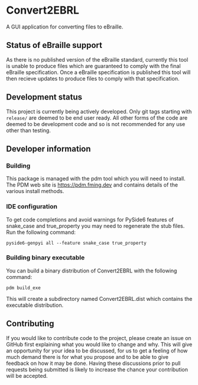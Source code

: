 # Convert2EBRL

A GUI application for converting files to eBraille.

## Status of eBraille support

As there is no published version of the eBraille standard, currently this tool is unable to produce files which are guaranteed to comply with the final eBraille specification. Once a eBraille specification is published this tool will then recieve updates to produce files to comply with that specification.

## Development status

This project is currently being actively developed. Only git tags starting with `release/` are deemed to be end user ready. All other forms of the code are deemed to be development code and so is not recommended for any use other than testing.

## Developer information

### Building

This package is managed with the pdm tool which you will need to install. The PDM web site is https://pdm.fming.dev and contains details of the various install methods.

### IDE configuration

To get code completions and avoid warnings for PySide6 features of snake_case and true_property you may need to regenerate the stub files. Run the following command:
```commandline
pyside6-genpyi all --feature snake_case true_property
```

### Building binary executable

You can build a binary distribution of Convert2EBRL with the following command:
```commandline
pdm build_exe
```
This will create a subdirectory named Convert2EBRL.dist which contains the executable distribution.

## Contributing

If you would like to contribute code to the project, please create an issue on GitHub first explaining what you would like to change and why. This will give an opportunity for your idea to be discussed, for us to get a feeling of how much demand there is for what you propose and to be able to give feedback on how it may be done. Having these discussions prior to pull requests being submitted is likely to increase the chance your contribution will be accepted.
